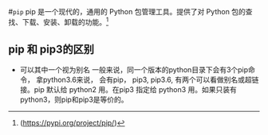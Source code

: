 #`pip`
pip 是一个现代的，通用的 Python 包管理工具。提供了对 Python 包的查找、下载、安装、卸载的功能。[^pip]
[^pip]:(https://pypi.org/project/pip/)
## pip 和 pip3的区别
- 可以其中一个视为别名
一般来说，同一个版本的python目录下会有3个pip命令， 拿python3.6来说，
会有pip， pip3, pip3.6, 有两个可以看做别名或超链接。pip 默认给 python2
用。在pip3 指定给 python3 用。如果只装有 python3，则pip和pip3是等价的。
